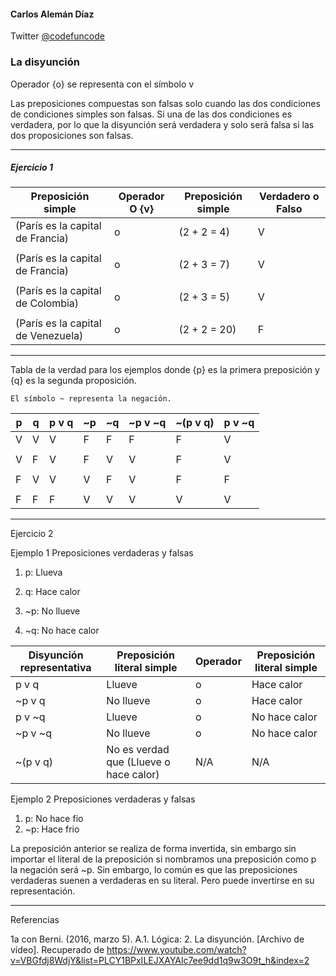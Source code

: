 

#### Carlos Alemán Díaz 

Twitter [@codefuncode ](https://twitter.com/codefuncode)






### La disyunción 

Operador {o} se representa con el símbolo v

Las preposiciones compuestas son falsas solo cuando las dos condiciones de condiciones simples son falsas. Si una de las dos condiciones es verdadera, por lo que la disyunción será verdadera y solo será falsa si las dos proposiciones son falsas. 

---

##### Ejercicio 1

 
|Preposición simple |Operador O {v}|Preposición simple |Verdadero o Falso |
| - | - | - | - |
|(París es la capital de Francia) |o|(2 + 2 = 4)|V|
|||||
|(París  es la capital de Francia)|o|(2 + 3 = 7)|V|
|||||
(París  es la capital de Colombia)|o|(2 + 3 = 5)|V|
|||||
|(París  es la capital de Venezuela)|o|(2 + 2 = 20)|F|

---

Tabla de la verdad para los ejemplos donde {p} es la primera preposición y {q} es la segunda proposición. 

``` 
El símbolo ~ representa la negación.
```

|p  |q  |p v q|~p |~q |~p v ~q|~(p v q)|p v ~q|
| - | - | -   | - | - | -     | -      | -    |
|V  |V  |V    |F  |F  |F      |F       |V     |
|   |   |     |   |   |       |        |      |
|V  |F  |V    |F  |V  |V      |F       |V     |
|   |   |     |   |   |       |        |      |
|F  |V  |V    |V  |F  |V      |F       |F     |
|   |   |     |   |   |       |        |      |
|F  |F  |F    |V  |V  |V      |V       |V     |


---

Ejercicio 2

Ejemplo 1
Preposiciones verdaderas y falsas 

1. p: Llueva
2.  q: Hace calor 

1. \~p: No llueve 
2. \~q: No hace calor


|Disyunción representativa| Preposición literal simple | Operador |Preposición literal simple |
| 			-			  |				-			   |     -    |            -              |
| p v q                   | Llueve                     | o        | Hace calor 				  |
| \~p v q 				  | No llueve 				   | o   	  | Hace calor                |
| p v \~q 				  | Llueve 					   | o        | No hace calor             |
| \~p v ~q                | No llueve                  | o        | No hace calor 			  |
| \~(p v  q)              | No es verdad que (Llueve o hace calor) | N/A           | N/A	      |


Ejemplo 2
Preposiciones verdaderas y falsas 
1) p: No hace fio
2) \~p: Hace frio 


La preposición anterior se realiza de forma invertida, sin embargo sin importar el literal de la preposición si nombramos una preposición como p la negación será \~p. 
Sin embargo, lo común es que las preposiciones verdaderas suenen a verdaderas en su literal. Pero puede invertirse en su representación. 

--- 

Referencias 

1a con Berni. (2016, marzo 5). A.1. Lógica: 2. La disyunción. [Archivo de vídeo]. Recuperado de https://www.youtube.com/watch?v=VBGfdj8WdjY&list=PLCY1BPxILEJXAYAlc7ee9dd1q9w3O9t_h&index=2	